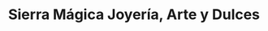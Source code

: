 ---
title: "Sierra Mágica Joyería, Arte y Dulces"
url: /san-sebastian-del-oeste/sierra-magica-joyeria-arte-y-dulces/
shop: Schmuck
---